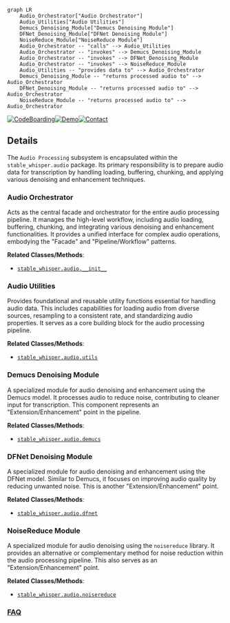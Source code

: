 ```mermaid
graph LR
    Audio_Orchestrator["Audio Orchestrator"]
    Audio_Utilities["Audio Utilities"]
    Demucs_Denoising_Module["Demucs Denoising Module"]
    DFNet_Denoising_Module["DFNet Denoising Module"]
    NoiseReduce_Module["NoiseReduce Module"]
    Audio_Orchestrator -- "calls" --> Audio_Utilities
    Audio_Orchestrator -- "invokes" --> Demucs_Denoising_Module
    Audio_Orchestrator -- "invokes" --> DFNet_Denoising_Module
    Audio_Orchestrator -- "invokes" --> NoiseReduce_Module
    Audio_Utilities -- "provides data to" --> Audio_Orchestrator
    Demucs_Denoising_Module -- "returns processed audio to" --> Audio_Orchestrator
    DFNet_Denoising_Module -- "returns processed audio to" --> Audio_Orchestrator
    NoiseReduce_Module -- "returns processed audio to" --> Audio_Orchestrator
```

[![CodeBoarding](https://img.shields.io/badge/Generated%20by-CodeBoarding-9cf?style=flat-square)](https://github.com/CodeBoarding/GeneratedOnBoardings)[![Demo](https://img.shields.io/badge/Try%20our-Demo-blue?style=flat-square)](https://www.codeboarding.org/demo)[![Contact](https://img.shields.io/badge/Contact%20us%20-%20contact@codeboarding.org-lightgrey?style=flat-square)](mailto:contact@codeboarding.org)

## Details

The `Audio Processing` subsystem is encapsulated within the `stable_whisper.audio` package. Its primary responsibility is to prepare audio data for transcription by handling loading, buffering, chunking, and applying various denoising and enhancement techniques.

### Audio Orchestrator
Acts as the central facade and orchestrator for the entire audio processing pipeline. It manages the high-level workflow, including audio loading, buffering, chunking, and integrating various denoising and enhancement functionalities. It provides a unified interface for complex audio operations, embodying the "Facade" and "Pipeline/Workflow" patterns.


**Related Classes/Methods**:

- <a href="https://github.com/jianfch/stable-ts/blob/main/stable_whisper/audio/__init__.py" target="_blank" rel="noopener noreferrer">`stable_whisper.audio.__init__`</a>


### Audio Utilities
Provides foundational and reusable utility functions essential for handling audio data. This includes capabilities for loading audio from diverse sources, resampling to a consistent rate, and standardizing audio properties. It serves as a core building block for the audio processing pipeline.


**Related Classes/Methods**:

- <a href="https://github.com/jianfch/stable-ts/blob/main/stable_whisper/audio/utils.py" target="_blank" rel="noopener noreferrer">`stable_whisper.audio.utils`</a>


### Demucs Denoising Module
A specialized module for audio denoising and enhancement using the Demucs model. It processes audio to reduce noise, contributing to cleaner input for transcription. This component represents an "Extension/Enhancement" point in the pipeline.


**Related Classes/Methods**:

- <a href="https://github.com/jianfch/stable-ts/blob/main/stable_whisper/audio/demucs.py" target="_blank" rel="noopener noreferrer">`stable_whisper.audio.demucs`</a>


### DFNet Denoising Module
A specialized module for audio denoising and enhancement using the DFNet model. Similar to Demucs, it focuses on improving audio quality by reducing unwanted noise. This is another "Extension/Enhancement" point.


**Related Classes/Methods**:

- <a href="https://github.com/jianfch/stable-ts/blob/main/stable_whisper/audio/dfnet.py" target="_blank" rel="noopener noreferrer">`stable_whisper.audio.dfnet`</a>


### NoiseReduce Module
A specialized module for audio denoising using the `noisereduce` library. It provides an alternative or complementary method for noise reduction within the audio processing pipeline. This also serves as an "Extension/Enhancement" point.


**Related Classes/Methods**:

- <a href="https://github.com/jianfch/stable-ts/blob/main/stable_whisper/audio/noisereduce.py" target="_blank" rel="noopener noreferrer">`stable_whisper.audio.noisereduce`</a>




### [FAQ](https://github.com/CodeBoarding/GeneratedOnBoardings/tree/main?tab=readme-ov-file#faq)
